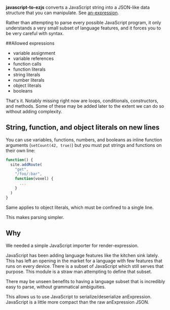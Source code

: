 **javascript-to-ezjs** converts a JavaScript string into a JSON-like data structure that you can manipulate. See [an-expression](https://www.npmjs.com/package/an-expression).

Rather than attempting to parse every possible JavaScript program, it only understands a very small subset of language features, and it forces you to be very careful with syntax.

##Allowed expressions

* variable assignment
* variable references
* function calls
* function literals
* string literals
* number literals
* object literals
* booleans

That's it. Notably missing right now are loops, conditionals, constructors, and methods. Some of these may be added later to the extent we can do so without adding complexity.

## String, function, and object literals on new lines

You can use variables, functions, numbers, and booleans as inline function arguments (`setCount(42, true)`) but you must put strings and functions on their own line:

```javascript
function() {
  site.addRoute(
    "get",
    "/foo/:bar",
    function(voxel) {
      ...
    }
  )
}
```

Same applies to object literals, which must be confined to a single line.

This makes parsing simpler.

## Why

We needed a simple JavaScript importer for render-expression.

JavaScript has been adding language features like the kitchen sink lately. This has left an opening in the market for a language with few features that runs on every device. There is a subset of JavaScript which still serves that purpose. This module is a straw man attempting to define that subset.

There may be unseen benefits to having a language subset that is incredibly easy to parse, without grammatical ambiguities.

This allows us to use JavaScript to serialize/deserialize anExpression. JavaScript is a little more compact than the raw anExpression JSON.

